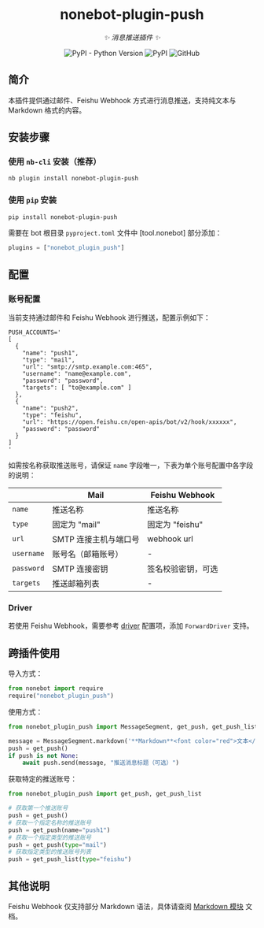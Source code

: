 <!-- markdownlint-disable MD033 MD036 MD041-->

<div align="center">

# nonebot-plugin-push

_✨ 消息推送插件 ✨_

![PyPI - Python Version](https://img.shields.io/pypi/pyversions/nonebot-plugin-push)
![PyPI](https://img.shields.io/pypi/v/nonebot-plugin-push)
![GitHub](https://img.shields.io/github/license/mobyw/nonebot-plugin-push)

</div>

## 简介

本插件提供通过邮件、Feishu Webhook 方式进行消息推送，支持纯文本与 Markdown 格式的内容。

## 安装步骤

### 使用 `nb-cli` 安装（推荐）

```bash
nb plugin install nonebot-plugin-push
```

### 使用 `pip` 安装

```bash
pip install nonebot-plugin-push
```

需要在 bot 根目录 `pyproject.toml` 文件中 [tool.nonebot] 部分添加：

```python
plugins = ["nonebot_plugin_push"]
```

## 配置

### 账号配置

当前支持通过邮件和 Feishu Webhook 进行推送，配置示例如下：

```dotenv
PUSH_ACCOUNTS='
[
  {
    "name": "push1",
    "type": "mail",
    "url": "smtp://smtp.example.com:465",
    "username": "name@example.com",
    "password": "password",
    "targets": [ "to@example.com" ]
  },
  {
    "name": "push2",
    "type": "feishu",
    "url": "https://open.feishu.cn/open-apis/bot/v2/hook/xxxxxx",
    "password": "password"
  }
]
'
```

如需按名称获取推送账号，请保证 `name` 字段唯一，下表为单个账号配置中各字段的说明：

|            | Mail                  | Feishu Webhook     |
| ---------- | --------------------- | ------------------ |
| `name`     | 推送名称              | 推送名称           |
| `type`     | 固定为 "mail"         | 固定为 "feishu"    |
| `url`      | SMTP 连接主机与端口号 | webhook url        |
| `username` | 账号名（邮箱账号）    | -                  |
| `password` | SMTP 连接密钥         | 签名校验密钥，可选 |
| `targets`  | 推送邮箱列表          | -                  |

### Driver

若使用 Feishu Webhook，需要参考 [driver](https://nonebot.dev/docs/appendices/config#driver) 配置项，添加 `ForwardDriver` 支持。

## 跨插件使用

导入方式：

```python
from nonebot import require
require("nonebot_plugin_push")
```

使用方式：

```python
from nonebot_plugin_push import MessageSegment, get_push, get_push_list

message = MessageSegment.markdown('**Markdown**<font color="red">文本</font>') + '普通文本'
push = get_push()
if push is not None:
    await push.send(message, "推送消息标题（可选）")
```

获取特定的推送账号：

```python
from nonebot_plugin_push import get_push, get_push_list

# 获取第一个推送账号
push = get_push()
# 获取一个指定名称的推送账号
push = get_push(name="push1")
# 获取一个指定类型的推送账号
push = get_push(type="mail")
# 获取指定类型的推送账号列表
push = get_push_list(type="feishu")
```

## 其他说明

Feishu Webhook 仅支持部分 Markdown 语法，具体请查阅 [Markdown 模块](https://open.feishu.cn/document/common-capabilities/message-card/message-cards-content/using-markdown-tags#abc9b025) 文档。
